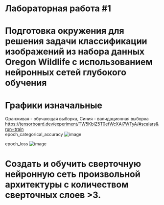 # Лабораторная работа #1
# Подготовка окружения для решения задачи классификации изображений из набора данных Oregon Wildlife с использованием нейронных сетей глубокого обучения
# Графики изначальные
 Оранживая - обучающая выборка, Синия - валидационная выборка
https://tensorboard.dev/experiment/TW5KbIZ5T0efWcXAi7WTyA/#scalars&run=train               
epoch_categorical_accuracy
![image](https://user-images.githubusercontent.com/80168174/110246503-e59ce580-7f78-11eb-934e-78ad2a30a6b2.png)

epoch_loss
![image](https://user-images.githubusercontent.com/80168174/110246531-02391d80-7f79-11eb-8751-7edd820b3c8a.png)

# Создать и обучить сверточную нейронную сеть произвольной архитектуры с количеством сверточных слоев >3.
